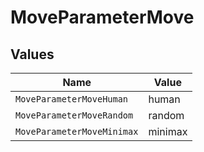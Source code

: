 # MoveParameterMove


## Values

| Name                       | Value                      |
| -------------------------- | -------------------------- |
| `MoveParameterMoveHuman`   | human                      |
| `MoveParameterMoveRandom`  | random                     |
| `MoveParameterMoveMinimax` | minimax                    |